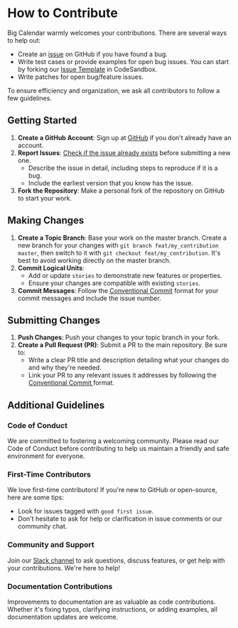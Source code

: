 # How to Contribute

Big Calendar warmly welcomes your contributions. There are several ways to help out:

- Create an [issue](https://github.com/jquense/react-big-calendar/issues) on GitHub if you have found a bug.
- Write test cases or provide examples for open bug issues. You can start by forking our [Issue Template](https://codesandbox.io/s/react-big-calendar-example-v9wdyd) in CodeSandbox.
- Write patches for open bug/feature issues.

To ensure efficiency and organization, we ask all contributors to follow a few guidelines.

## Getting Started

1. **Create a GitHub Account**: Sign up at [GitHub](https://github.com/signup/free) if you don't already have an account.
2. **Report Issues**: [Check if the issue already exists](https://github.com/jquense/react-big-calendar/issues) before submitting a new one.
   - Describe the issue in detail, including steps to reproduce if it is a bug.
   - Include the earliest version that you know has the issue.
3. **Fork the Repository**: Make a personal fork of the repository on GitHub to start your work.

## Making Changes

1. **Create a Topic Branch**: Base your work on the master branch. Create a new branch for your changes with `git branch feat/my_contribution master`, then switch to it with `git checkout feat/my_contribution`. It's best to avoid working directly on the master branch.
2. **Commit Logical Units**:
   - Add or update `stories` to demonstrate new features or properties.
   - Ensure your changes are compatible with existing `stories`.
3. **Commit Messages**: Follow the [Conventional Commit](https://www.conventionalcommits.org/en/v1.0.0/) format for your commit messages and include the issue number.

## Submitting Changes

1. **Push Changes**: Push your changes to your topic branch in your fork.
2. **Create a Pull Request (PR)**: Submit a PR to the main repository. Be sure to:
   - Write a clear PR title and description detailing what your changes do and why they're needed.
   - Link your PR to any relevant issues it addresses by following the [Conventional Commit ](https://www.conventionalcommits.org/en/v1.0.0/) format.

## Additional Guidelines

### Code of Conduct

We are committed to fostering a welcoming community. Please read our Code of Conduct before contributing to help us maintain a friendly and safe environment for everyone.

### First-Time Contributors

We love first-time contributors! If you're new to GitHub or open-source, here are some tips:
- Look for issues tagged with `good first issue`.
- Don't hesitate to ask for help or clarification in issue comments or our community chat.

### Community and Support

Join our [Slack channel](https://join.slack.com/t/bigcalendar/shared_invite/zt-2cerpqegz-mGzcbm7LxYLFPjcTa0gLgw) to ask questions, discuss features, or get help with your contributions. We're here to help!

### Documentation Contributions

Improvements to documentation are as valuable as code contributions. Whether it's fixing typos, clarifying instructions, or adding examples, all documentation updates are welcome.